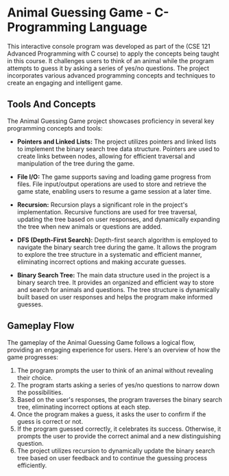 # Animal Guessing Game - C-Programming Language 

This interactive console program was developed as part of the (CSE 121 Advanced Programming with C course) to apply the concepts being taught in this course. It challenges users to think of an animal while the program attempts to guess it by asking a series of yes/no questions. The project incorporates various advanced programming concepts and techniques to create an engaging and intelligent game.

  ## Tools And Concepts
The Animal Guessing Game project showcases proficiency in several key programming concepts and tools:


- **Pointers and Linked Lists:** The project utilizes pointers and linked lists to implement the binary search tree data structure. Pointers are used to create links between nodes, allowing for efficient traversal and manipulation of the tree during the game.

- **File I/O:** The game supports saving and loading game progress from files. File input/output operations are used to store and retrieve the game state, enabling users to resume a game session at a later time.

- **Recursion:** Recursion plays a significant role in the project's implementation. Recursive functions are used for tree traversal, updating the tree based on user responses, and dynamically expanding the tree when new animals or questions are added.

- **DFS (Depth-First Search):** Depth-first search algorithm is employed to navigate the binary search tree during the game. It allows the program to explore the tree structure in a systematic and efficient manner, eliminating incorrect options and making accurate guesses.

- **Binary Search Tree:** The main data structure used in the project is a binary search tree. It provides an organized and efficient way to store and search for animals and questions. The tree structure is dynamically built based on user responses and helps the program make informed guesses.
## Gameplay Flow

The gameplay of the Animal Guessing Game follows a logical flow, providing an engaging experience for users. Here's an overview of how the game progresses:

1. The program prompts the user to think of an animal without revealing their choice.
2. The program starts asking a series of yes/no questions to narrow down the possibilities.
3. Based on the user's responses, the program traverses the binary search tree, eliminating incorrect options at each step.
4. Once the program makes a guess, it asks the user to confirm if the guess is correct or not.
5. If the program guessed correctly, it celebrates its success. Otherwise, it prompts the user to provide the correct animal and a new distinguishing question.
6. The project utilizes recursion to dynamically update the binary search tree based on user feedback and to continue the guessing process efficiently.
